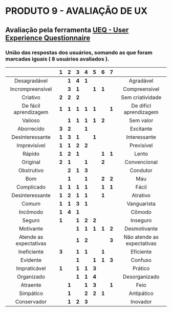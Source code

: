 # PRODUTO 9 - AVALIAÇÃO DE UX
## Avaliação pela ferramenta [UEQ - User Experience Questionnaire](https://www.ueq-online.org/)


### União das respostas dos usuários, somando as que foram marcadas iguais ( 8 usuários avaliados ).
|                        |   1   |   2   |   3   |   4   |   5   |   6   |   7   |                            |
| :---:                  | :---: | :---: | :---: | :---: | :---: | :---: | :---: | :---:                      |
| Desagradável           |       | **1** | **4** | **1** |       |       |       | Agradável                  |
| Incrompreensível       |       | **3** | **1** |       | **1** | **1** |       | Compreensível              |
| Criativo               | **2** | **2** | **2** |       |       |       |       | Sem criatividade           |
| De fácil aprendizagem  | **1** | **1** | **1** | **1** | **1** |       | **1** | De dificl aprendizagem     |
| Valioso                |       | **1** | **1** | **1** | **1** | **2** |       | Sem valor                  |
| Aborrecido             | **3** | **2** |       | **1** |       |       |       | Excitante                  |
| Desinteressante        | **1** | **3** | **1** |       | **1** |       |       | Interessante               |
| Imprevisível           | **1** | **1** | **2** | **2** |       |       |       | Previsível                 |
| Rápido                 | **1** | **2** | **1** |       |       | **1** | **1** | Lento                      |
| Original               | **2** | **1** |       | **1** |       | **2** |       | Convencional               |
| Obstrutivo             |       | **2** | **1** | **3** |       |       |       | Condutor                   |
| Bom                    |       | **1** |       | **1** |       | **2** | **2** | Mau                        |
| Complicado             | **1** | **1** | **1** | **1** |       | **1** | **1** | Fácil                      |
| Desinteressante        | **1** | **2** | **1** | **1** |       | **1** |       | Atrativo                   |
| Comum                  | **1** | **1** | **3** | **1** |       |       |       | Vanguarista                |
| Incômodo               | **1** | **4** | **1** |       |       |       |       | Cômodo                     |
| Seguro                 | **1** |       | **1** | **2** | **2** |       |       | Inseguro                   |
| Motivante              |       |       | **1** | **1** | **1** | **1** | **2** | Desmotivante               |
| Atende as expectativas |       |       | **1** | **2** |       |       | **3** | Não atende as expectativas |
| Ineficiente            | **3** |       | **1** | **1** |       | **1** |       | Eficiente                  |
| Evidente               |       |       | **1** |       | **1** | **1** | **3** | Confuso                    |
| Impraticável           | **1** |       | **1** | **1** | **3** |       |       | Prático                    |
| Organizado             |       |       | **1** | **1** | **4** |       |       | Desorganizado              |
| Atraente               |       | **1** |       | **1** | **3** |       | **1** | Feio                       |
| Simpático              |       | **1** |       | **2** | **2** | **1** |       | Antipático                 |
| Conservador            |       | **1** | **2** | **3** |       |       |       | Inovador                   |
